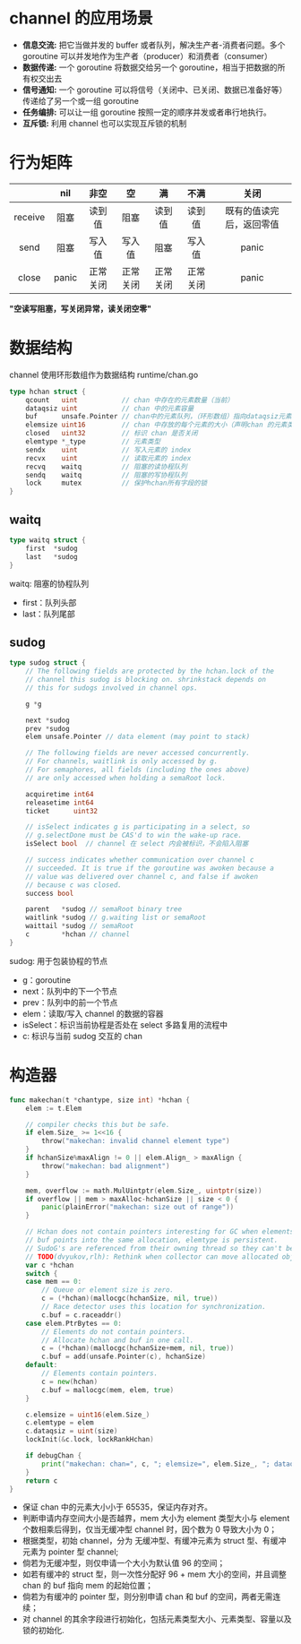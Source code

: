 # channel 的应用场景

- **信息交流:** 把它当做并发的 buffer 或者队列，解决生产者-消费者问题。多个 goroutine 可以并发地作为生产者（producer）和消费者（consumer）
- **数据传递:** 一个 goroutine 将数据交给另一个 goroutine，相当于把数据的所有权交出去
- **信号通知:** 一个 goroutine 可以将信号（关闭中、已关闭、数据已准备好等）传递给了另一个或一组 goroutine
- **任务编排:** 可以让一组 goroutine 按照一定的顺序并发或者串行地执行。
- **互斥锁:** 利用 channel 也可以实现互斥锁的机制



# 行为矩阵


|  |  nil  |   非空   |    空    |    满    |   不满   |           关闭           |
|:-----:|:-----:|:-----:|:-----:|:-----:|:-----:|:-----:|
| receive | 阻塞 | 读到值 | 阻塞 | 读到值 | 读到值 | 既有的值读完后，返回零值 |
| send | 阻塞 | 写入值 | 写入值 | 阻塞 | 写入值 | panic |
| close | panic | 正常关闭 | 正常关闭 | 正常关闭 | 正常关闭 | panic |

**"空读写阻塞，写关闭异常，读关闭空零"**



# 数据结构

channel 使用环形数组作为数据结构  runtime/chan.go

```go
type hchan struct {
	qcount   uint           // chan 中存在的元素数量（当前）
	dataqsiz uint           // chan 中的元素容量
	buf      unsafe.Pointer // chan中的元素队列，（环形数组）指向dataqsiz元素类型大小的数组
	elemsize uint16         // chan 中存放的每个元素的大小（声明chan 的元素类型大小）
	closed   uint32         // 标识 chan 是否关闭
	elemtype *_type         // 元素类型
	sendx    uint           // 写入元素的 index
	recvx    uint           // 读取元素的 index
	recvq    waitq          // 阻塞的读协程队列
	sendq    waitq          // 阻塞的写协程队列
	lock     mutex          // 保护hchan所有字段的锁
}
```

## waitq

```go
type waitq struct {
    first  *sudog
    last   *sudog
}
```

waitq: 阻塞的协程队列

- first：队列头部
- last：队列尾部

## sudog

```go
type sudog struct {
	// The following fields are protected by the hchan.lock of the
	// channel this sudog is blocking on. shrinkstack depends on
	// this for sudogs involved in channel ops.

	g *g

	next *sudog
	prev *sudog
	elem unsafe.Pointer // data element (may point to stack)

	// The following fields are never accessed concurrently.
	// For channels, waitlink is only accessed by g.
	// For semaphores, all fields (including the ones above)
	// are only accessed when holding a semaRoot lock.

	acquiretime int64
	releasetime int64
	ticket      uint32

	// isSelect indicates g is participating in a select, so
	// g.selectDone must be CAS'd to win the wake-up race.
	isSelect bool  // channel 在 select 内会被标识，不会陷入阻塞

	// success indicates whether communication over channel c
	// succeeded. It is true if the goroutine was awoken because a
	// value was delivered over channel c, and false if awoken
	// because c was closed.
	success bool

	parent   *sudog // semaRoot binary tree
	waitlink *sudog // g.waiting list or semaRoot
	waittail *sudog // semaRoot
	c        *hchan // channel
}
```

sudog:  用于包装协程的节点

- g：goroutine
- next：队列中的下一个节点
- prev：队列中的前一个节点
- elem：读取/写入 channel 的数据的容器
- isSelect：标识当前协程是否处在 select 多路复用的流程中
- c: 标识与当前 sudog 交互的 chan

# 构造器

```go
func makechan(t *chantype, size int) *hchan {
	elem := t.Elem

	// compiler checks this but be safe.
	if elem.Size_ >= 1<<16 {
		throw("makechan: invalid channel element type")
	}
	if hchanSize%maxAlign != 0 || elem.Align_ > maxAlign {
		throw("makechan: bad alignment")
	}

	mem, overflow := math.MulUintptr(elem.Size_, uintptr(size))
	if overflow || mem > maxAlloc-hchanSize || size < 0 {
		panic(plainError("makechan: size out of range"))
	}

	// Hchan does not contain pointers interesting for GC when elements stored in buf do not contain pointers.
	// buf points into the same allocation, elemtype is persistent.
	// SudoG's are referenced from their owning thread so they can't be collected.
	// TODO(dvyukov,rlh): Rethink when collector can move allocated objects.
	var c *hchan
	switch {
	case mem == 0:
		// Queue or element size is zero.
		c = (*hchan)(mallocgc(hchanSize, nil, true))
		// Race detector uses this location for synchronization.
		c.buf = c.raceaddr()
	case elem.PtrBytes == 0:
		// Elements do not contain pointers.
		// Allocate hchan and buf in one call.
		c = (*hchan)(mallocgc(hchanSize+mem, nil, true))
		c.buf = add(unsafe.Pointer(c), hchanSize)
	default:
		// Elements contain pointers.
		c = new(hchan)
		c.buf = mallocgc(mem, elem, true)
	}

	c.elemsize = uint16(elem.Size_)
	c.elemtype = elem
	c.dataqsiz = uint(size)
	lockInit(&c.lock, lockRankHchan)

	if debugChan {
		print("makechan: chan=", c, "; elemsize=", elem.Size_, "; dataqsiz=", size, "\n")
	}
	return c
}
```

- 保证 chan 中的元素大小小于 65535，保证内存对齐。
- 判断申请内存空间大小是否越界，mem 大小为 element 类型大小与 element 个数相乘后得到，仅当无缓冲型 channel 时，因个数为 0 导致大小为 0；
- 根据类型，初始 channel，分为 无缓冲型、有缓冲元素为 struct 型、有缓冲元素为 pointer 型 channel;
- 倘若为无缓冲型，则仅申请一个大小为默认值 96 的空间；
- 如若有缓冲的 struct 型，则一次性分配好 96 + mem 大小的空间，并且调整 chan 的 buf 指向 mem 的起始位置；
- 倘若为有缓冲的 pointer 型，则分别申请 chan 和 buf 的空间，两者无需连续；
- 对 channel 的其余字段进行初始化，包括元素类型大小、元素类型、容量以及锁的初始化.